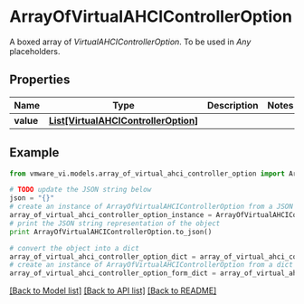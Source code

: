 # ArrayOfVirtualAHCIControllerOption

A boxed array of *VirtualAHCIControllerOption*. To be used in *Any* placeholders. 

## Properties
Name | Type | Description | Notes
------------ | ------------- | ------------- | -------------
**value** | [**List[VirtualAHCIControllerOption]**](VirtualAHCIControllerOption.md) |  | 

## Example

```python
from vmware_vi.models.array_of_virtual_ahci_controller_option import ArrayOfVirtualAHCIControllerOption

# TODO update the JSON string below
json = "{}"
# create an instance of ArrayOfVirtualAHCIControllerOption from a JSON string
array_of_virtual_ahci_controller_option_instance = ArrayOfVirtualAHCIControllerOption.from_json(json)
# print the JSON string representation of the object
print ArrayOfVirtualAHCIControllerOption.to_json()

# convert the object into a dict
array_of_virtual_ahci_controller_option_dict = array_of_virtual_ahci_controller_option_instance.to_dict()
# create an instance of ArrayOfVirtualAHCIControllerOption from a dict
array_of_virtual_ahci_controller_option_form_dict = array_of_virtual_ahci_controller_option.from_dict(array_of_virtual_ahci_controller_option_dict)
```
[[Back to Model list]](../README.md#documentation-for-models) [[Back to API list]](../README.md#documentation-for-api-endpoints) [[Back to README]](../README.md)


